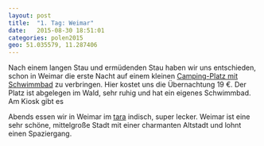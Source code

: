 ```yaml
---
layout: post
title:  "1. Tag: Weimar"
date:   2015-08-30 18:51:01
categories: polen2015
geo: 51.035579, 11.287406
---
```


Nach einem langen Stau und ermüdenden Stau haben wir uns entschieden, schon in Weimar die erste Nacht auf einem kleinen 
[Camping-Platz mit Schwimmbad](http://camping-weimar.de/) zu verbringen. Hier kostet uns die Übernachtung 19 €. Der Platz 
ist abgelegen im Wald, sehr ruhig und hat ein eigenes Schwimmbad. Am Kiosk gibt es 

Abends essen wir in Weimar im [tara](http://tara-weimar.de/) indisch, super lecker. Weimar ist eine sehr schöne, 
mittelgroße Stadt mit einer charmanten Altstadt und lohnt einen Spaziergang.
